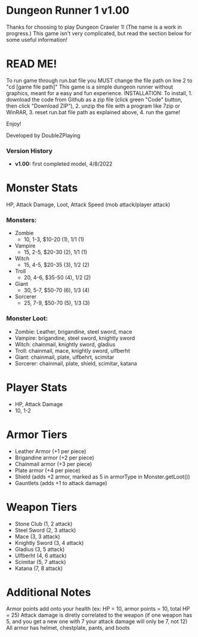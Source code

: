 # Dungeon Runner 1 v1.00
Thanks for choosing to play Dungeon Crawler 1! (The name is a work in progress.) This game isn't very complicated, but read the section below for some useful information!

# READ ME!
To run game through run.bat file you MUST change the file path on line 2 to "cd [game file path]"
This game is a simple dungeon runner without graphics, meant for a easy and fun experience. 
INSTALLATION:
To install, 1. download the code from Github as a zip file (click green "Code" button, then click "Download ZIP"), 2. unzip the file with a program like 7zip or WinRAR, 3. reset run.bat file path as explained above, 4. run the game!

Enjoy!

Developed by DoubleZPlaying

### Version History
- **v1.00:** first completed model, 4/8/2022

# Monster Stats
HP, Attack Damage, Loot, Attack Speed (mob attack/player attack)

### Monsters:
- Zombie
  - 10, 1-3, $10-20 (1), 1/1 (1)
- Vampire
  - 15, 2-5, $20-30 (2), 1/1 (1)
- Witch
  - 15, 4-5, $20-35 (3), 1/2 (2)
- Troll
  - 20, 4-6, $35-50 (4), 1/2 (2)
- Giant
  - 30, 5-7, $50-70 (6), 1/3 (4)
- Sorcerer
  - 25, 7-9, $50-70 (5), 1/3 (3)

### Monster Loot:
- Zombie: Leather, brigandine, steel sword, mace
- Vampire: brigandine, steel sword, knightly sword
- Witch: chainmail, knightly sword, gladius
- Troll: chainmail, mace, knightly sword, ulfberht
- Giant: chainmail, plate, ulfbehrt, scimitar
- Sorcerer: chainmail, plate, shield, scimitar, katana


# Player Stats
- HP, Attack Damage 
- 10, 1-2 

# Armor Tiers
- Leather Armor (+1 per piece)
- Brigandine armor (+2 per piece)
- Chainmail armor (+3 per piece)
- Plate armor (+4 per piece)
- Shield (adds +2 armor, marked as 5 in armorType in Monster.getLoot())
- Gauntlets (adds +1 to attack damage)

# Weapon Tiers
- Stone Club (1, 2 attack)
- Steel Sword (2, 3 attack)
- Mace (3, 3 attack)
- Knightly Sword (3, 4 attack)
- Gladius (3, 5 attack)
- Ulfberht (4, 6 attack)
- Scimitar (5, 7 attack)
- Katana (7, 8 attack)

# Additional Notes
Armor points add onto your health (ex: HP = 10, armor points = 10, total HP = 25)
Attack damage is diretly correlated to the weapon (if one weapon has 5, and you get a new one with 7 your attack damage will only be 7, not 12)
All armor has helmet, chestplate, pants, and boots
